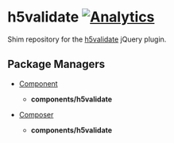 h5validate [![Analytics](https://ga-beacon.appspot.com/UA-49657176-1/h5validate)](https://github.com/igrigorik/ga-beacon)
==========

Shim repository for the [h5validate](https://github.com/dilvie/h5Validate) jQuery plugin.

Package Managers
----------------

* [Component](https://github.com/component/component)
    - **components/h5validate**
    
* [Composer](http://packagist.org/packages/components/angular.js)
    - **components/h5validate**

